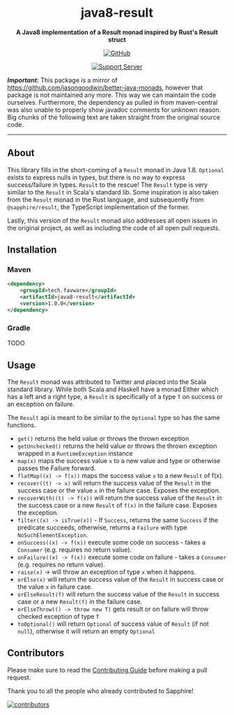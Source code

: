 <div align="center">

# java8-result

**A Java8 implementation of a Result monad inspired by Rust's Result struct**

[![GitHub](https://img.shields.io/github/license/favware/java8-result)](https://github.com/favware/java8-result/blob/main/LICENSE)

[![Support Server](https://discord.com/api/guilds/512303595966824458/embed.png?style=banner2)](https://join.favware.tech)

</div>

***Important:*** This package is a mirror of https://github.com/jasongoodwin/better-java-monads, however that package is
not maintained any more. This way we can maintain the code ourselves. Furthermore, the dependency as pulled in from
maven-central was also unable to properly show javadoc comments for unknown reason. Big chunks of the following text are
taken straight from the original source code.

---

## About

This library fills in the short-coming of a `Result` monad in Java 1.8. `Optional` exists to express nulls in types, but
there is no way to express success/failure in types. `Result` to the
rescue! The `Result` type is very similar to the `Result` in Scala's standard lib. Some inspiration is also taken from
the `Result` monad in the Rust language, and subsequently from `@sapphire/result`, the TypeScript implementation of the
former.

Lastly, this version of the `Result` monad also addresses all open issues in the original project, as well as including
the
code of all open pull requests.

## Installation

### Maven

```xml
<dependency>
    <groupId>tech.favware</groupId>
    <artifactId>java8-result</artifactId>
    <version>1.0.0</version>
</dependency>
```

### Gradle

TODO

## Usage

The `Result` monad was attributed to Twitter and placed into the Scala standard library.
While both Scala and Haskell have a monad Either which has a left and a right type,
a `Result` is specifically of a type `T` on success or an exception on failure.

The `Result` api is meant to be similar to the `Optional` type so has the same functions.

- `get()` returns the held value or throws the thrown exception
- `getUnchecked()` returns the held value or throws the thrown exception wrapped in a `RuntimeException` instance
- `map(x)` maps the success value `x` to a new value and type or otherwise passes the Failure forward.
- `flatMap((x) -> f(x))` maps the success value `x` to a new `Result` of f(x).
- `recover((t) -> x)` will return the success value of the `Result` in the success case or the value `x` in the failure
  case.
  Exposes the exception.
- `recoverWith((t) -> f(x))` will return the success value of the `Result` in the success case or a new `Result`
  of `f(x)` in
  the
  failure case. Exposes the exception.
- `filter((x) -> isTrue(x))` - If `Success`, returns the same `Success` if the predicate succeeds, otherwise, returns a
  `Failure` with type `NoSuchElementException`.
- `onSuccess((x) -> f(x))` execute some code on success - takes a `Consumer` (e.g. requires no return value).
- `onFailure((x) -> f(x))` execute some code on failure - takes a `Consumer` (e.g. requires no return value).
- `raise(x)` -> will throw an exception of type `x` when it happens.
- `orElse(x)` will return the success value of the `Result` in success case or the value `x` in failure case.
- `orElseResult(f)` will return the success value of the `Result` in success case or a new `Result(f)` in the failure
  case.
- `orElseThrow(() -> throw new T)` gets result or on failure will throw checked exception of type `T`
- `toOptional()` will return `Optional` of success value of `Result` (if not `null`), otherwise it will return an
  empty `Optional`

## Contributors

Please make sure to read the [Contributing Guide][contributing] before making a pull request.

Thank you to all the people who already contributed to Sapphire!

<a href="https://github.com/favware/java8-result/graphs/contributors">
  <img alt="contributors" src="https://contrib.rocks/image?repo=favware/java8-result" />
</a>

[contributing]: ./.github/CONTRIBUTING.md
